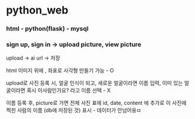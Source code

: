 # python_web

### html - python(flask) - mysql

### sign up, sign in -> upload picture, view picture


upload -> ai url -> 저장

html 이미지 위에 <area shape="rect" coords="1, 2, 3, 4 " alt = "face1" href = "computer.html">, 좌표로 사각형 만들기 가능 - O

upload로 사진 등록 시, 얼굴 인식이 되고, 새로운 얼굴이라면 이름 입력,
이미 있는 얼굴이라면 혹시 이사람인가요? 라고 이름 선택 - X

이름 등록 후, picture로 가면 전체 사진 표에 id, date, content 에 추가로
이 사진에 찍힌 사람의 이름 (db에 저장된 것) 표시 - 데이터가 안넘어옹ㅁ

